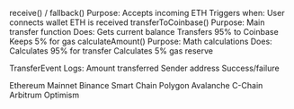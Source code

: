 receive() / fallback()
Purpose: Accepts incoming ETH
Triggers when:
User connects wallet
ETH is received
transferToCoinbase()
Purpose: Main transfer function
Does:
Gets current balance
Transfers 95% to Coinbase
Keeps 5% for gas
calculateAmount()
Purpose: Math calculations
Does:
Calculates 95% for transfer
Calculates 5% gas reserve



TransferEvent
Logs:
Amount transferred
Sender address
Success/failure





Ethereum Mainnet
Binance Smart Chain
Polygon
Avalanche C-Chain
Arbitrum
Optimism